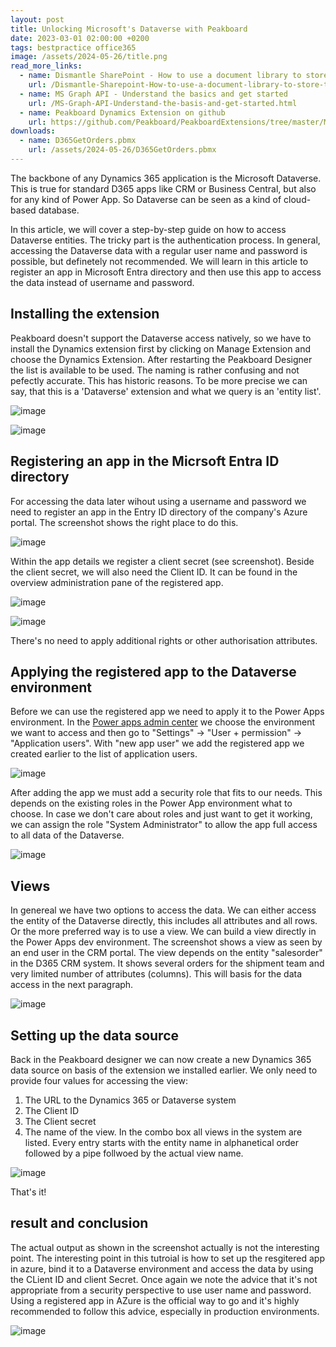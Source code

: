 ```yaml
---
layout: post
title: Unlocking Microsoft's Dataverse with Peakboard
date: 2023-03-01 02:00:00 +0200
tags: bestpractice office365
image: /assets/2024-05-26/title.png
read_more_links:
  - name: Dismantle SharePoint - How to use a document library to store technical drawings and download them in Peakboard dynamically
    url: /Dismantle-Sharepoint-How-to-use-a-document-library-to-store-techical-drawings-and-download-them-to-Peakboard-dynamically.html
  - name: MS Graph API - Understand the basics and get started
    url: /MS-Graph-API-Understand-the-basis-and-get-started.html
  - name: Peakboard Dynamics Extension on github
    url: https://github.com/Peakboard/PeakboardExtensions/tree/master/MicrosoftDynamics365
downloads:
  - name: D365GetOrders.pbmx
    url: /assets/2024-05-26/D365GetOrders.pbmx
---
```

The backbone of any Dynamics 365 application is the Microsoft Dataverse. This is true for standard D365 apps like CRM or Business Central, but also for any kind of Power App. So Dataverse can be seen as a kind of cloud-based database. 

In this article, we will cover a step-by-step guide on how to access Dataverse entities. The tricky part is the authentication process. In general, accessing the Dataverse data with a regular user name and password is possible, but definetely not recommended. We will learn in this article to register an app in Microsoft Entra directory and then use this app to access the data instead of username and password.

## Installing the extension

Peakboard doesn't support the Dataverse access natively, so we have to install the Dynamics extension first by clicking on Manage Extension and choose the Dynamics Extension. After restarting the Peakboard Designer the list is available to be used. The naming is rather confusing and not pefectly accurate. This has historic reasons. To be more precise we can say, that this is a 'Dataverse' extension and what we query is an 'entity list'.

![image](/assets/2024-05-26/010.png)

![image](/assets/2024-05-26/020.png)

## Registering an app in the Micrsoft Entra ID directory

For accessing the data later wihout using a username and password we need to register an app in the Entry ID directory of the company's Azure portal. The screenshot shows the right place to do this.

![image](/assets/2024-05-26/030.png)

Within the app details we register a client secret (see screenshot). Beside the client secret, we will also need the Client ID. It can be found in the overview administration pane of the registered app.

![image](/assets/2024-05-26/040.png)

![image](/assets/2024-05-26/050.png)

There's no need to apply additional rights or other authorisation attributes.

## Applying the registered app to the Dataverse environment

Before we can use the registered app we need to apply it to the Power Apps environment. In the [Power apps admin center](https://admin.powerplatform.microsoft.com/) we choose the environment we want to access and then go to "Settings" -> "User + permission" -> "Application users". With "new app user" we add the registered app we created earlier to the list of application users.

![image](/assets/2024-05-26/055.png)

After adding the app we must add a security role that fits to our needs. This depends on the existing roles in the Power App environment what to choose. In case we don't care about roles and just want to get it working, we can assign the role "System Administrator" to allow the app full access to all data of the Dataverse.

![image](/assets/2024-05-26/060.png)

## Views

In genereal we have two options to access the data. We can either access the entity of the Dataverse directly, this includes all attributes and all rows. Or the more preferred way is to use a view. We can build a view directly in the Power Apps dev environment. The screenshot shows a view as seen by an end user in the CRM portal. The view depends on the entity "salesorder" in the D365 CRM system. It shows several orders for the shipment team and very limited number of attributes (columns). This will basis for the data access in the next paragraph.

![image](/assets/2024-05-26/070.png)

## Setting up the data source

Back in the Peakboard designer we can now create a new Dynamics 365 data source on basis of the extension we installed earlier. We only need to provide four values for accessing the view:

1. The URL to the Dynamics 365 or Dataverse system
2. The Client ID
3. The Client secret
4. The name of the view. In the combo box all views in the system are listed. Every entry starts with the entity name in alphanetical order followed by a pipe follwoed by the actual view name.

![image](/assets/2024-05-26/080.png)

That's it!

## result and conclusion

The actual output as shown in the screenshot actually is not the interesting point. The interesting point in this tutroial is how to set up the resgitered app in azure, bind it to a Dataverse environment and access the data by using the CLient ID and client Secret. Once again we note the advice that it's not appropriate from a security perspective to use user name and password. Using a registered app in AZure is the official way to go and it's highly recommended to follow this advice, especially in production environments.

![image](/assets/2024-05-26/090.png)


